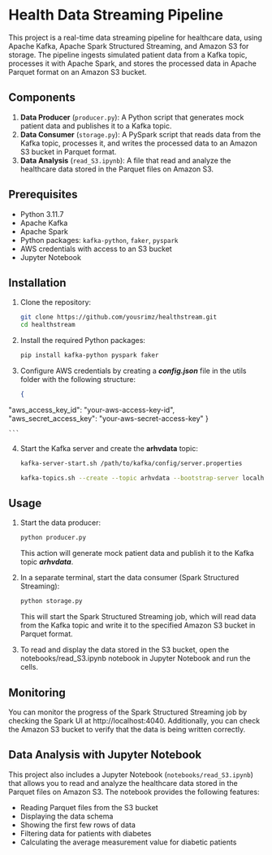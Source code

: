 # Health Data Streaming Pipeline

This project is a real-time data streaming pipeline for healthcare data, using Apache Kafka, Apache Spark Structured Streaming, and Amazon S3 for storage. The pipeline ingests simulated patient data from a Kafka topic, processes it with Apache Spark, and stores the processed data in Apache Parquet format on an Amazon S3 bucket.

## Components

1. **Data Producer** (`producer.py`): A Python script that generates mock patient data and publishes it to a Kafka topic.
2. **Data Consumer** (`storage.py`): A PySpark script that reads data from the Kafka topic, processes it, and writes the processed data to an Amazon S3 bucket in Parquet format.
3. **Data Analysis** (`read_S3.ipynb`): A file that read and analyze the healthcare data stored in the Parquet files on Amazon S3. 

## Prerequisites

- Python 3.11.7
- Apache Kafka
- Apache Spark
- Python packages: `kafka-python`, `faker`, `pyspark`
- AWS credentials with access to an S3 bucket
- Jupyter Notebook

## Installation

1. Clone the repository:

   ```bash
   git clone https://github.com/yousrimz/healthstream.git
   cd healthstream
   ```

2. Install the required Python packages:

    ```bash
    pip install kafka-python pyspark faker
    ```

3. Configure AWS credentials by creating a ***config.json*** file in the utils folder with the following structure:

    ```json
    {
  "aws_access_key_id": "your-aws-access-key-id",
  "aws_secret_access_key": "your-aws-secret-access-key"
    }
    
    ```

4. Start the Kafka server and create the **arhvdata** topic:
    ```bash
    kafka-server-start.sh /path/to/kafka/config/server.properties
    ```
    ```bash
    kafka-topics.sh --create --topic arhvdata --bootstrap-server localhost:9092
    ```

## Usage

1. Start the data producer:
    ```bash
    python producer.py
    ```
    This action will generate mock patient data and publish it to the Kafka topic ***arhvdata***.

2. In a separate terminal, start the data consumer (Spark Structured Streaming):
    ```bash
    python storage.py
    ```
    This will start the Spark Structured Streaming job, which will read data from the Kafka topic and write it to the specified Amazon S3 bucket in Parquet format.

3. To read and display the data stored in the S3 bucket, open the notebooks/read_S3.ipynb notebook in Jupyter Notebook and run the cells.

## Monitoring

You can monitor the progress of the Spark Structured Streaming job by checking the Spark UI at http://localhost:4040. Additionally, you can check the Amazon S3 bucket to verify that the data is being written correctly.

## Data Analysis with Jupyter Notebook

This project also includes a Jupyter Notebook (`notebooks/read_S3.ipynb`) that allows you to read and analyze the healthcare data stored in the Parquet files on Amazon S3. The notebook provides the following features:

- Reading Parquet files from the S3 bucket
- Displaying the data schema
- Showing the first few rows of data
- Filtering data for patients with diabetes
- Calculating the average measurement value for diabetic patients